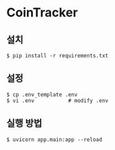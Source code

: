 # CoinTracker
## 설치
```
$ pip install -r requirements.txt
```
## 설정
```
$ cp .env_template .env  
$ vi .env           # modify .env
```
## 실행 방법
```
$ uvicorn app.main:app --reload
```